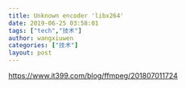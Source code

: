 ```yaml
---
title: Unknown encoder 'libx264'
date: 2019-06-25 03:58:01
tags: ["tech","技术"]
author: wangxiuwen
categories: ["技术"]
layout: post
---
```


<https://www.it399.com/blog/ffmpeg/201807011724>